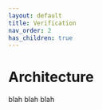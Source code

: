 ```yaml
---
layout: default
title: Verification
nav_order: 2
has_children: true
---
```



# Architecture

blah blah blah